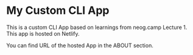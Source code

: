 # My Custom CLI App

This is a custom CLI App based on learnings from neog.camp Lecture 1.
This app is hosted on Netlify.

You can find URL of the hosted App in the ABOUT section.